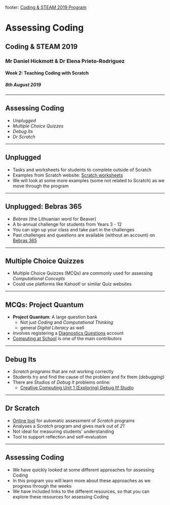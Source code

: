 footer: [Coding & STEAM 2019 Program](http://cs4s.github.io/steam-2019)

# Assessing Coding

## Coding & STEAM 2019

### Mr Daniel Hickmott & Dr Elena Prieto-Rodriguez

#### Week 2: Teaching Coding with Scratch

##### 8th August 2019

---

## Assessing Coding

- *Unplugged*
- *Multiple Choice Quizzes*
- *Debug Its*
- *Dr Scratch*

---

## Unplugged

- Tasks and worksheets for students to complete outside of Scratch
- Examples from Scratch website: [Scratch worksheets](http://scratched.gse.harvard.edu/resources/22-scratch-worksheets)
- We will look at some more examples (some not related to Scratch) as we move through the program

---

## Unplugged: Bebras 365

- *Bebras* (the Lithuanian word for Beaver)
- A bi-annual challenge for students from Years 3 - 12
- You can sign up your class and take part in the challenges 
- Past challenges and questions are available (without an account) on [Bebras 365](https://www.bebras.edu.au/bebras365/)

---

## Multiple Choice Quizzes

- Multiple Choice Quizzes (MCQs) are commonly used for assessing *Computational Concepts*
- Could use platforms like Kahoot! or similar Quiz websites

---

## MCQs: Project Quantum

- **Project Quantum**: A large question bank
	- Not just *Coding* and *Computational Thinking*
	- general *Digital Literacy* as well
- Involves registering a [Diagnostics Questions](https://diagnosticquestions.com/Quantum) account
- [Computing at School](https://www.computingatschool.org.uk/) is one of the main contributors

--- 

## Debug Its

- *Scratch programs* that are not working correctly
- Students try and find the cause of the problem and fix them (*debugging*)
- There are Studios of *Debug It* problems online:
	- [Creative Computing Unit 1 (Exploring) Debug It! Studio](https://scratch.mit.edu/studios/475483/) 

---

## Dr Scratch

- [Online tool](http://www.drscratch.org/) for automatic assessment of *Scratch* programs
- Analyses a *Scratch* program and gives mark out of *21*
- Not ideal for measuring students' understanding
- Tool to support reflection and self-evaluation

---

## Assessing Coding

- We have quickly looked at some different approaches for assessing Coding
- In this program you will learn more about these approaches as we progress through the weeks
- We have included links to the different resources, so that you can explore these resources for assessing Coding

